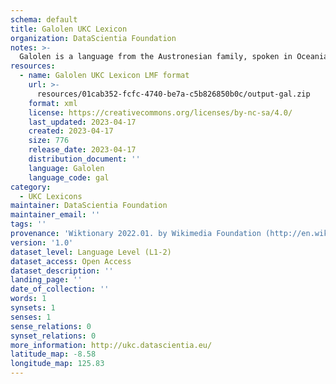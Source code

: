 ```yaml
---
schema: default
title: Galolen UKC Lexicon
organization: DataScientia Foundation
notes: >-
  Galolen is a language from the Austronesian family, spoken in Oceania. The UKC Lexicon of Galolen is represented as a lexico-semantic network. It consists of words, word senses, synsets, as well as sense-level and synset-level relationships.
resources:
  - name: Galolen UKC Lexicon LMF format
    url: >-
      resources/01cab352-fcfc-4740-be7a-c5b826850b0c/output-gal.zip
    format: xml
    license: https://creativecommons.org/licenses/by-nc-sa/4.0/
    last_updated: 2023-04-17
    created: 2023-04-17
    size: 776
    release_date: 2023-04-17
    distribution_document: ''
    language: Galolen
    language_code: gal
category:
  - UKC Lexicons
maintainer: DataScientia Foundation
maintainer_email: ''
tags: ''
provenance: 'Wiktionary 2022.01. by Wikimedia Foundation (http://en.wiktionary.org); Princeton WordNet 2.1 by Princeton University (https://wordnet.princeton.edu)'
version: '1.0'
dataset_level: Language Level (L1-2)
dataset_access: Open Access
dataset_description: ''
landing_page: ''
date_of_collection: ''
words: 1
synsets: 1
senses: 1
sense_relations: 0
synset_relations: 0
more_information: http://ukc.datascientia.eu/
latitude_map: -8.58
longitude_map: 125.83
---
```

